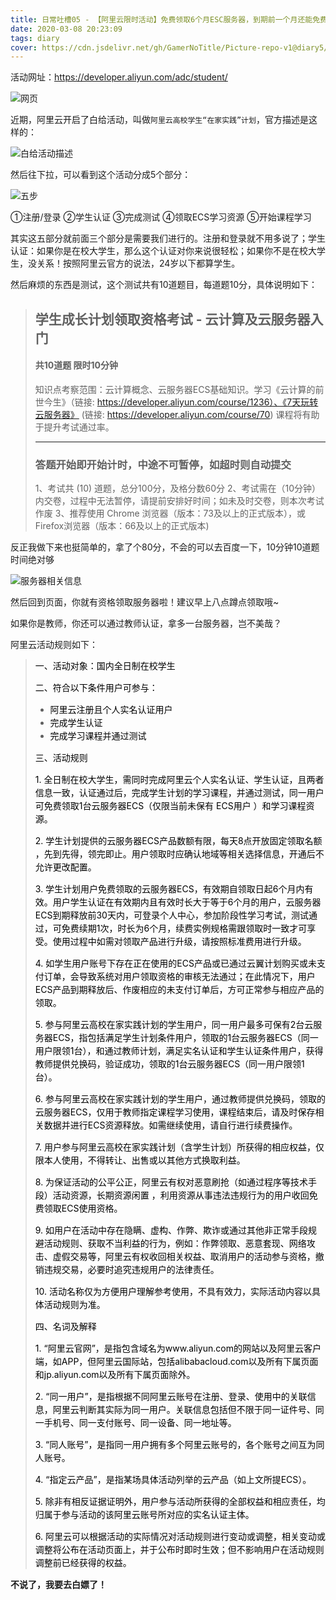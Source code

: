 ```yaml
---
title: 日常吐槽05 - 【阿里云限时活动】免费领取6个月ESC服务器，到期前一个月还能免费续费多半年
date: 2020-03-08 20:23:09
tags: diary
cover: https://cdn.jsdelivr.net/gh/GamerNoTitle/Picture-repo-v1@diary5/img/Diary5/Website.png
---
```


活动网址：https://developer.aliyun.com/adc/student/

![网页](https://cdn.jsdelivr.net/gh/GamerNoTitle/Picture-repo-v1@diary5/img/Diary5/Website.png)

近期，阿里云开启了白给活动，叫做``阿里云高校学生“在家实践”计划``，官方描述是这样的：

![白给活动描述](https://cdn.jsdelivr.net/gh/GamerNoTitle/Picture-repo-v1@diary5/img/Diary5/Descr.png)

然后往下拉，可以看到这个活动分成5个部分：

![五步](https://cdn.jsdelivr.net/gh/GamerNoTitle/Picture-repo-v1@diary5/img/Diary5/Steps.png)

①注册/登录 ②学生认证 ③完成测试 ④领取ECS学习资源 ⑤开始课程学习

其实这五部分就前面三个部分是需要我们进行的。注册和登录就不用多说了；学生认证：如果你是在校大学生，那么这个认证对你来说很轻松；如果你不是在校大学生，没关系！按照阿里云官方的说法，24岁以下都算学生。

然后麻烦的东西是测试，这个测试共有10道题目，每道题10分，具体说明如下：

> ## 学生成长计划领取资格考试 - 云计算及云服务器入门
>
> #### 共10道题 限时10分钟
>
> 知识点考察范围：云计算概念、云服务器ECS基础知识。学习《云计算的前世今生》（链接: https://developer.aliyun.com/course/1236）、《7天玩转云服务器》 (链接: https://developer.aliyun.com/course/70) 课程将有助于提升考试通过率。
>
> ---
>
> ### 答题开始即开始计时，中途不可暂停，如超时则自动提交
>
> 1、考试共 (10) 道题，总分100分，及格分数60分
> 2、考试需在（10分钟）内交卷，过程中无法暂停，请提前安排好时间；如未及时交卷，则本次考试作废
> 3、推荐使用 Chrome 浏览器（版本：73及以上的正式版本），或Firefox浏览器（版本：66及以上的正式版本)

反正我做下来也挺简单的，拿了个80分，不会的可以去百度一下，10分钟10道题时间绝对够

![服务器相关信息](https://cdn.jsdelivr.net/gh/GamerNoTitle/Picture-repo-v1@diary5/img/Diary5/Server-information.png)

然后回到页面，你就有资格领取服务器啦！建议早上八点蹲点领取哦~

如果你是教师，你还可以通过教师认证，拿多一台服务器，岂不美哉？

阿里云活动规则如下：

> <div class="ace-dialog-body"><div><p><span style="letter-spacing:0px"><span style="line-height:1.5"><span style="color:#000000" data-spm-anchor-id="a2c6h.13788107.0.i4.602b61a8cBLXd6">一、活动对象：国内全日制在校学生 </span></span></span></p><p><span style="letter-spacing:0px"><span style="line-height:1.5"><span style="color:#000000">二、符合以下条件用户可参与： </span></span></span></p><ul><li><span style="letter-spacing:0px"><span style="line-height:1.5"><span style="color:#000000">阿里云注册且个人实名认证用户</span></span></span></li><li><span style="letter-spacing:0px"><span style="line-height:1.5"><span style="color:#000000">完成学生认证</span></span></span></li><li><span style="letter-spacing:0px"><span style="line-height:1.5"><span style="color:#000000">完成学习课程并通过测试</span></span></span></li></ul><p></p><p><span style="letter-spacing:0px"><span style="line-height:1.5"><span style="color:#000000">三、活动规则</span></span></span></p><p data-spm-anchor-id="a2c6h.13788107.0.i2.602b61a8cBLXd6"><span style="letter-spacing:0px"><span style="line-height:1.5"><span style="color:#000000">1.	全日制在校大学生，需同时完成阿里云个人实名认证、学生认证，且两者信息一致，认证通过后，完成学生计划的学习课程，并通过测试，同一用户可免费领取1台云服务器ECS（仅限当前未保有 ECS用户 ）和学习课程资源。</span></span></span></p><p><span style="letter-spacing:0px"><span style="line-height:1.5"><span style="color:#000000">2.	学生计划提供的云服务器ECS产品数额有限，每天8点开放固定领取名额 ，先到先得，领完即止。用户领取时应确认地域等相关选择信息，开通后不允许更改配置。</span></span></span></p><p><span style="letter-spacing:0px"><span style="line-height:1.5"><span style="color:#000000">3.	学生计划用户免费领取的云服务器ECS，有效期自领取日起6个月内有效。用户学生认证在有效期内且有效时长大于等于6个月的用户，云服务器ECS到期释放前30天内，可登录个人中心，参加阶段性学习考试，测试通过，可免费续期1次，时长为6个月，续费实例规格需跟领取时一致才可享受。使用过程中如需对领取产品进行升级，请按照标准费用进行升级。</span></span></span></p><p><span style="letter-spacing:0px"><span style="line-height:1.5"><span style="color:#000000">4.	如学生用户账号下存在正在使用的ECS产品或已通过云翼计划购买或未支付订单，会导致系统对用户领取资格的审核无法通过；在此情况下，用户ECS产品到期释放后、作废相应的未支付订单后，方可正常参与相应产品的领取。 </span></span></span></p><p><span style="letter-spacing:0px"><span style="line-height:1.5"><span style="color:#000000">5.	参与阿里云高校在家实践计划的学生用户，同一用户最多可保有2台云服务器ECS，指包括满足学生计划条件用户，领取的1台云服务器ECS（同一用户限领1台），和通过教师计划，满足实名认证和学生认证条件用户，获得教师提供兑换码，验证成功，领取的1台云服务器ECS（同一用户限领1台）。</span></span></span></p><p><span style="letter-spacing:0px"><span style="line-height:1.5"><span style="color:#000000">6.	参与阿里云高校在家实践计划的学生用户，通过教师提供兑换码，领取的云服务器ECS，仅用于教师指定课程学习使用，课程结束后，请及时保存相关数据并进行ECS资源释放。如需继续使用，请自行进行续费操作。</span></span></span></p><p><span style="letter-spacing:0px"><span style="line-height:1.5"><span style="color:#000000">7.	用户参与阿里云高校在家实践计划（含学生计划）所获得的相应权益，仅限本人使用，不得转让、出售或以其他方式换取利益。</span></span></span></p><p><span style="letter-spacing:0px"><span style="line-height:1.5"><span style="color:#000000">8.	为保证活动的公平公正，阿里云有权对恶意刷抢（如通过程序等技术手段）活动资源，长期资源闲置 ，利用资源从事违法违规行为的用户收回免费领取ECS使用资格。</span></span></span></p><p><span style="letter-spacing:0px"><span style="line-height:1.5"><span style="color:#000000">9.	如用户在活动中存在隐瞒、虚构、作弊、欺诈或通过其他非正常手段规避活动规则、获取不当利益的行为，例如：作弊领取、恶意套现、网络攻击、虚假交易等，阿里云有权收回相关权益、取消用户的活动参与资格，撤销违规交易，必要时追究违规用户的法律责任。</span></span></span></p><p><span style="letter-spacing:0px"><span style="line-height:1.5"><span style="color:#000000">10.	活动名称仅为方便用户理解参考使用，不具有效力，实际活动内容以具体活动规则为准。</span></span></span></p><p></p><p><span style="letter-spacing:0px"><span style="line-height:1.5"><span style="color:#000000">四、名词及解释</span></span></span></p><p><span style="letter-spacing:0px"><span style="line-height:1.5"><span style="color:#000000">1.	“阿里云官网”，是指包含域名为www.aliyun.com的网站以及阿里云客户端，如APP，但阿里云国际站，包括alibabacloud.com以及所有下属页面和jp.aliyun.com以及所有下属页面除外。</span></span></span></p><p><span style="letter-spacing:0px"><span style="line-height:1.5"><span style="color:#000000">2.	“同一用户”，是指根据不同阿里云账号在注册、登录、使用中的关联信息，阿里云判断其实际为同一用户。关联信息包括但不限于同一证件号、同一手机号、同一支付账号、同一设备、同一地址等。</span></span></span></p><p><span style="letter-spacing:0px"><span style="line-height:1.5"><span style="color:#000000">3.	“同人账号”，是指同一用户拥有多个阿里云账号的，各个账号之间互为同人账号。</span></span></span></p><p><span style="letter-spacing:0px"><span style="line-height:1.5"><span style="color:#000000">4.	 “指定云产品”，是指某场具体活动列举的云产品（如上文所提ECS）。</span></span></span></p><p><span style="letter-spacing:0px"><span style="line-height:1.5"><span style="color:#000000">5.	除非有相反证据证明外，用户参与活动所获得的全部权益和相应责任，均归属于参与活动的该阿里云账号所对应的实名认证主体。</span></span></span></p><p><span style="letter-spacing:0px"><span style="line-height:1.5"><span style="color:#000000">6.	阿里云可以根据活动的实际情况对活动规则进行变动或调整，相关变动或调整将公布在活动页面上，并于公布时即时生效；但不影响用户在活动规则调整前已经获得的权益。</span></span></span></p></div></div>

**不说了，我要去白嫖了！**